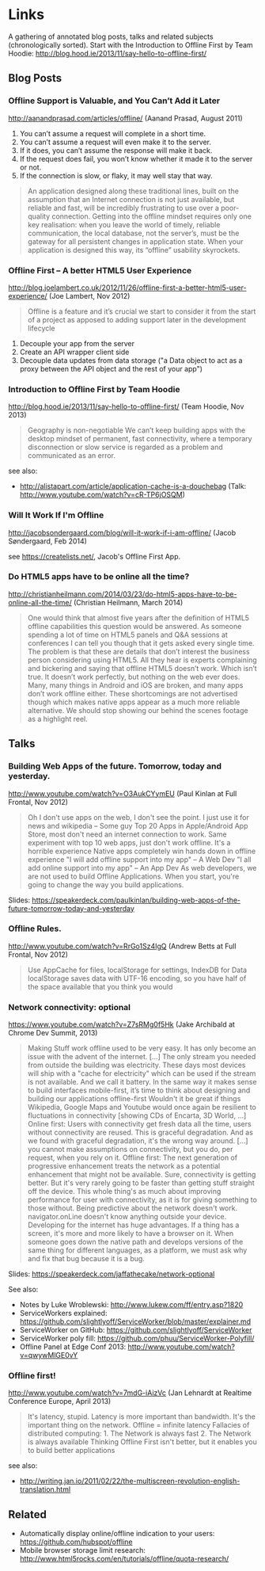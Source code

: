 # Links

A gathering of annotated blog posts, talks and related subjects (chronologically sorted). Start with the Introduction to Offline First by Team Hoodie:
http://blog.hood.ie/2013/11/say-hello-to-offline-first/

## Blog Posts

### Offline Support is Valuable, and You Can’t Add it Later
http://aanandprasad.com/articles/offline/ (Aanand Prasad, August 2011)

1. You can’t assume a request will complete in a short time.
2. You can’t assume a request will even make it to the server.
3. If it does, you can’t assume the response will make it back.
4. If the request does fail, you won’t know whether it made it to the server or not.
5. If the connection is slow, or flaky, it may well stay that way.

> An application designed along these traditional lines, built on the assumption that an Internet connection is not just available, but reliable and fast, will be incredibly frustrating to use over a poor-quality connection.
> Getting into the offline mindset requires only one key realisation: when you leave the world of timely, reliable communication, the local database, not the server’s, must be the gateway for all persistent changes in application state.
> When your application is designed this way, its “offline” usability skyrockets.

### Offline First – A better HTML5 User Experience
http://blog.joelambert.co.uk/2012/11/26/offline-first-a-better-html5-user-experience/ (Joe Lambert, Nov 2012)

> Offline is a feature and it’s crucial we start to consider it from the start of a project as apposed to adding support later in the development lifecycle

1. Decouple your app from the server
2. Create an API wrapper client side
3. Decouple data updates from data storage ("a Data object to act as a proxy between the API object and the rest of your app")

### Introduction to Offline First by Team Hoodie
http://blog.hood.ie/2013/11/say-hello-to-offline-first/ (Team Hoodie, Nov 2013)

> Geography is non-negotiable
> We can’t keep building apps with the desktop mindset of permanent, fast connectivity, where a temporary disconnection or slow service is regarded as a problem and communicated as an error.

see also:

- http://alistapart.com/article/application-cache-is-a-douchebag (Talk: http://www.youtube.com/watch?v=cR-TP6jOSQM)

### Will It Work If I'm Offline
http://jacobsondergaard.com/blog/will-it-work-if-i-am-offline/ (Jacob Søndergaard, Feb 2014)

see https://createlists.net/, Jacob's Offline First App.

### Do HTML5 apps have to be online all the time?
http://christianheilmann.com/2014/03/23/do-html5-apps-have-to-be-online-all-the-time/ (Christian Heilmann, March 2014)

> One would think that almost five years after the definition of HTML5 offline capabilities this question would be answered. As someone spending a lot of time on HTML5 panels and Q&A sessions at conferences I can tell you though that it gets asked every single time.
> The problem is that these are details that don’t interest the business person considering using HTML5. All they hear is experts complaining and bickering and saying that offline HTML5 doesn’t work. Which isn’t true. It doesn’t work perfectly, but nothing on the web ever does. Many, many things in Android and iOS are broken, and many apps don’t work offline either. These shortcomings are not advertised though which makes native apps appear as a much more reliable alternative. We should stop showing our behind the scenes footage as a highlight reel.

## Talks

### Building Web Apps of the future. Tomorrow, today and yesterday.
http://www.youtube.com/watch?v=O3AukCYymEU (Paul Kinlan at Full Frontal, Nov 2012)

> Oh I don't use apps on the web, I don't see the point. I just use it for news and wikipedia – Some guy
> Top 20 Apps in Apple/Android App Store, most don't need an internet connection to work. Same experiment with top 10 web apps, just don't work offline. It's a horrible experience
> Native apps completely win hands down in offline experience
> "I will add offline support into my app" – A Web Dev
> "I all add online support into my app" – An App Dev
> As web developers, we are not used to build Offline Applications. When you start, you're going to change the way you build applications.

Slides: https://speakerdeck.com/paulkinlan/building-web-apps-of-the-future-tomorrow-today-and-yesterday

### Offline Rules.
http://www.youtube.com/watch?v=RrGo1Sz4IgQ (Andrew Betts at Full Frontal, Nov 2012)

> Use AppCache for files, localStorage for settings, IndexDB for Data
> localStorage saves data with UTF-16 encoding, so you have half of the space available that you think you would


### Network connectivity: optional
https://www.youtube.com/watch?v=Z7sRMg0f5Hk (Jake Archibald at Chrome Dev Summit, 2013)

> Making Stuff work offline used to be very easy. It has only become an issue with the advent of the internet. [...] The only stream you needed from outside the building was electricity.
> These days most devices will ship with a "cache for electricity" which can be used if the stream is not available. And we call it battery.
> In the same way it makes sense to build interfaces mobile-first, it’s time to think about designing and building our applications offline-first
> Wouldn't it be great if things Wikipedia, Google Maps and Youtube would once again be resilient to fluctuations in connectivity [showing CDs of Encarta, 3D World, ...]
> Online first: Users with connectivity get fresh data all the time, users without connectivity are reused. This is graceful degradation. And as we found with graceful degradation, it's the wrong way around. [...] you cannot make assumptions on connectivity, but you do, per request, when you rely on it.
> Offline first: The next generation of progressive enhancement treats the network as a potential enhancement that might not be available.
> Sure, connectivity is getting better. But it's very rarely going to be faster than getting stuff straight off the device. This whole thing's as much about improving performance for user with connectivity, as it is for giving something to those without.
> Being predictive about the network doesn't work. navigator.onLine doesn't know anything outside your device.
> Developing for the internet has huge advantages. If a thing has a screen, it's more and more likely to have a browser on it. When someone goes down the native path and develops versions of the same thing for different languages, as a platform, we must ask why and fix that bug because it is a bug.

Slides: https://speakerdeck.com/jaffathecake/network-optional

See also:

- Notes by Luke Wroblewski: http://www.lukew.com/ff/entry.asp?1820
- ServiceWorkers explained: https://github.com/slightlyoff/ServiceWorker/blob/master/explainer.md
- ServiceWorker on GitHub: https://github.com/slightlyoff/ServiceWorker
- ServiceWorker poly fill: https://github.com/phuu/ServiceWorker-Polyfill/
- Offline Panel at Edge Conf 2013: http://www.youtube.com/watch?v=qwywMlGE0vY

### Offline first!
http://www.youtube.com/watch?v=7mdG-iAizVc (Jan Lehnardt at Realtime Conference Europe, April 2013)

> It's latency, stupid.
> Latency is more important than bandwidth. It's the important thing on the network.
> Offline = infinite latency
> Fallacies of distributed computing: 1. The Network is always fast 2. The Network is always available
> Thinking Offline First isn't better, but it enables you to build better applications

see also:

- http://writing.jan.io/2011/02/22/the-multiscreen-revolution-english-translation.html


## Related

- Automatically display online/offline indication to your users: https://github.com/hubspot/offline
- Mobile browser storage limit research: http://www.html5rocks.com/en/tutorials/offline/quota-research/
